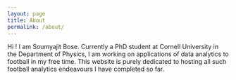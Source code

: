 ```yaml
---
layout: page
title: About
permalink: /about/
---
```


Hi ! I am Soumyajit Bose. Currently a PhD student at Cornell University in the Department of Physics, I am working on applications of data analytics to football in my free time. This website is purely dedicated to hosting all such football analytics endeavours I have completed so far.

